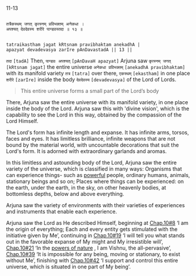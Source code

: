 ## <a name='_13'></a>
11-13


```shloka-sa

तत्रैकस्थम् जगत् कृत्स्नम् प्रविभक्तम् अनेकधा ।
अपश्यत् देवदेवस्य शरीरे पान्डवस्तदा ॥ १३ ॥

```
```shloka-sa-hk

tatraikastham jagat kRtsnam pravibhaktam anekadhA |
apazyat devadevasya zarIre pAnDavastadA || 13 ||

```
`तदा` `[tadA]` Then, `पान्डवः अपश्यत्` `[pAnDavaH apazyat]` Arjuna saw `कृत्स्नम् जगत्` `[kRtsnam jagat]` the entire universe `अनेकधा प्रविभक्तम्` `[anekadhA pravibhaktam]` with its manifold variety `तत्र` `[tatra]` over there, `एकस्थम्` `[ekastham]` in one place `शरीरे` `[zarIre]` inside the body `देवदेवस्य` `[devadevasya]` of the Lord of Lords.


<a name='applnote_161'></a>
> This entire universe forms a small part of the Lord’s body



There, Arjuna saw the entire universe with its manifold variety, in one place inside the body of the Lord. Arjuna saw this with 'divine vision', which is the capability to see the Lord in this way, obtained by the compassion of the Lord Himself.

The Lord's form has infinite length and expanse. It has infinite arms, torsos, faces and eyes. It has limitless brilliance, infinite weapons that are not bound by the material world, with uncountable decorations that suit the Lord's form. It is adorned with extraordinary garlands and aromas. 

In this limitless and astounding body of the Lord, Arjuna saw the entire variety of the universe, which is classified in many ways: Organisms that can experience things- such as 
[powerful](gods_and_other_powers)
 people, ordinary humans, animals, stationary beings and so on; Places where things can be experienced: on the earth, under the earth, in the sky, on other heavenly bodies, at bottomless depths, below and above everything. 

Arjuna saw the variety of environments with their varieties of experiences and instruments that enable each experience.

Arjuna saw the Lord as He described Himself, beginning at 
[Chap.10#8](_8)
 ‘I am the origin of everything; Each and every entity gets stimulated with the initiative given by Me’, continuing in 
[Chap.10#19](_19)
 ‘I will tell you what stands out in the favorable expanse of My might and My irresistible will’, 
[Chap.10#21](_21)
 ‘In the 
[powers of nature](gods_and_other_powers)
, I am Vishnu, the all-pervasive’, 
[Chap.10#39](_39)
 ‘It is impossible for any being, moving or stationary, to exist without Me’, finishing with 
[Chap.10#42](_42)
 ‘I support and control this entire universe, which is situated in one part of My being’.


